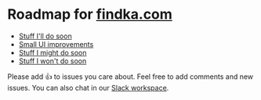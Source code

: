 # Roadmap for [findka.com](https://findka.com)

 - [Stuff I'll do soon](https://github.com/jacobobryant/findka-roadmap/issues?q=is%3Aissue+is%3Aopen+label%3Aqueued+)
 - [Small UI improvements](https://github.com/jacobobryant/findka-roadmap/issues/33)
 - [Stuff I might do soon](https://github.com/jacobobryant/findka-roadmap/issues?q=is%3Aissue+is%3Aopen+-label%3Aqueued+-label%3A%22do+it+later%22)
 - [Stuff I won't do soon](https://github.com/jacobobryant/findka-roadmap/issues?q=is%3Aissue+is%3Aopen+label%3A%22do+it+later%22+)

Please add :+1: to issues you care about. Feel free to add comments and new issues. You can also chat in our [Slack workspace](https://join.slack.com/t/findka/shared_invite/zt-e1y4fufk-QY5ws53W~GJV4n8hGTabnQ).

